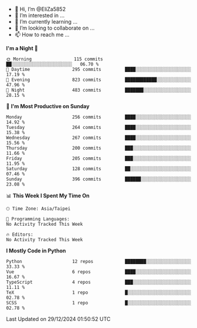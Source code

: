 - 👋 Hi, I’m @EliZa5852
- 👀 I’m interested in ...
- 🌱 I’m currently learning ...
- 💞️ I’m looking to collaborate on ...
- 📫 How to reach me ...

<!--START_SECTION:waka-->
**I'm a Night 🦉** 

```text
🌞 Morning                115 commits         ██░░░░░░░░░░░░░░░░░░░░░░░   06.70 % 
🌆 Daytime                295 commits         ████░░░░░░░░░░░░░░░░░░░░░   17.19 % 
🌃 Evening                823 commits         ████████████░░░░░░░░░░░░░   47.96 % 
🌙 Night                  483 commits         ███████░░░░░░░░░░░░░░░░░░   28.15 % 
```
📅 **I'm Most Productive on Sunday** 

```text
Monday                   256 commits         ████░░░░░░░░░░░░░░░░░░░░░   14.92 % 
Tuesday                  264 commits         ████░░░░░░░░░░░░░░░░░░░░░   15.38 % 
Wednesday                267 commits         ████░░░░░░░░░░░░░░░░░░░░░   15.56 % 
Thursday                 200 commits         ███░░░░░░░░░░░░░░░░░░░░░░   11.66 % 
Friday                   205 commits         ███░░░░░░░░░░░░░░░░░░░░░░   11.95 % 
Saturday                 128 commits         ██░░░░░░░░░░░░░░░░░░░░░░░   07.46 % 
Sunday                   396 commits         ██████░░░░░░░░░░░░░░░░░░░   23.08 % 
```


📊 **This Week I Spent My Time On** 

```text
🕑︎ Time Zone: Asia/Taipei

💬 Programming Languages: 
No Activity Tracked This Week

🔥 Editors: 
No Activity Tracked This Week
```

**I Mostly Code in Python** 

```text
Python                   12 repos            ████████░░░░░░░░░░░░░░░░░   33.33 % 
Vue                      6 repos             ████░░░░░░░░░░░░░░░░░░░░░   16.67 % 
TypeScript               4 repos             ███░░░░░░░░░░░░░░░░░░░░░░   11.11 % 
TeX                      1 repo              █░░░░░░░░░░░░░░░░░░░░░░░░   02.78 % 
SCSS                     1 repo              █░░░░░░░░░░░░░░░░░░░░░░░░   02.78 % 
```




 Last Updated on 29/12/2024 01:50:52 UTC
<!--END_SECTION:waka-->
